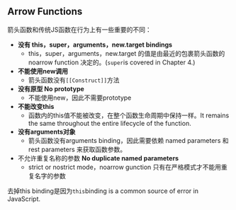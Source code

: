 ## Arrow Functions

箭头函数和传统JS函数在行为上有一些重要的不同：

* **没有 this，super，arguments，new.target bindings**
  * this，super，arguments，new.target 的值是由最近的包裹箭头函数的 noarrow function 决定的。\(`super`is covered in Chapter 4.\)
* **不能使用new调用**
  * 箭头函数没有`[[Construct]]`方法
* **没有原型 No prototype**
  * 不能使用new，因此不需要prototype
* **不能改变this**
  * 函数内的this值不能被改变，在整个函数生命周期中保持一样。It remains the same throughout the entire lifecycle of the function.
* **没有arguments对象**
  * 箭头函数没有arguments binding，因此需要依赖 named parameters 和 rest parameters 来获取函数参数。
* 不允许重复名称的参数 **No duplicate named parameters**
  * strict or nostrict mode，noarrow gunction 只有在严格模式才不能用重复名字的参数

去掉this binding是因为`this`binding is a common source of error in JavaScript.



